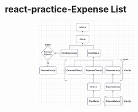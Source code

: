 # react-practice-Expense List

<p align="center"><img src="./public/expenses.png" width=60% height=20%></p>

